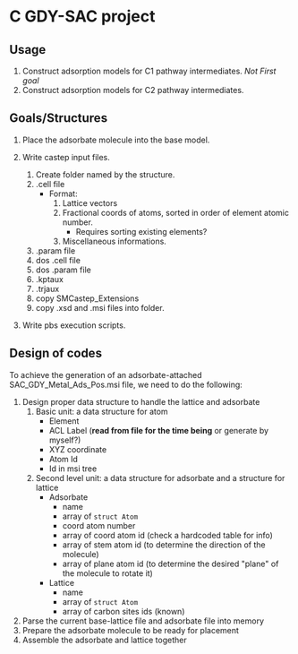 # C GDY-SAC project

## Usage

1. Construct adsorption models for C1 pathway intermediates. _Not First goal_
1. Construct adsorption models for C2 pathway intermediates.

## Goals/Structures

1. Place the adsorbate molecule into the base model.

2. Write castep input files.
   1. Create folder named by the structure.
   1. .cell file
      - Format:
        1. Lattice vectors
        2. Fractional coords of atoms, sorted in order of element atomic number.
           - Requires sorting existing elements?
        3. Miscellaneous informations.
   1. .param file
   1. dos .cell file
   1. dos .param file
   1. .kptaux
   1. .trjaux
   1. copy SMCastep_Extensions
   1. copy .xsd and .msi files into folder.
3. Write pbs execution scripts.

## Design of codes

To achieve the generation of an adsorbate-attached SAC_GDY_Metal_Ads_Pos.msi
file, we need to do the following:

1. Design proper data structure to handle the lattice and adsorbate
   1. Basic unit: a data structure for atom
      - Element
      - ACL Label (**read from file for the time being** or generate by myself?)
      - XYZ coordinate
      - Atom Id
      - Id in msi tree
   2. Second level unit: a data structure for adsorbate and a structure for
      lattice
      - Adsorbate
        - name
        - array of `struct Atom`
        - coord atom number
        - array of coord atom id (check a hardcoded table for info)
        - array of stem atom id (to determine the direction of the molecule)
        - array of plane atom id (to determine the desired "plane" of the
          molecule to rotate it)
      - Lattice
        - name
        - array of `struct Atom`
        - array of carbon sites ids (known)
1. Parse the current base-lattice file and adsorbate file into memory
1. Prepare the adsorbate molecule to be ready for placement
1. Assemble the adsorbate and lattice together
